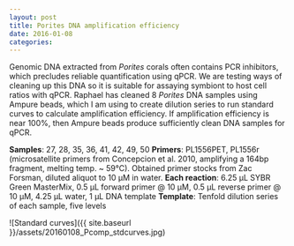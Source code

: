 ```yaml
---
layout: post
title: Porites DNA amplification efficiency
date: 2016-01-08
categories:
---
```

Genomic DNA extracted from *Porites* corals often contains PCR inhibitors, which precludes reliable quantification using qPCR. We are testing ways of cleaning up this DNA so it is suitable for assaying symbiont to host cell ratios with qPCR. Raphael has cleaned 8 *Porites* DNA samples using Ampure beads, which I am using to create dilution series to run standard curves to calculate amplification efficiency. If amplification efficiency is near 100%, then Ampure beads produce sufficiently clean DNA samples for qPCR.

**Samples**: 27, 28, 35, 36, 41, 42, 49, 50
**Primers**: PL1556PET, PL1556r (microsatellite primers from Concepcion et al. 2010, amplifying a 164bp fragment, melting temp. ~ 59°C). Obtained primer stocks from Zac Forsman, diluted aliquot to 10 µM in water.
**Each reaction**: 6.25 µL SYBR Green MasterMix, 0.5 µL forward primer @ 10 µM, 0.5 µL reverse primer @ 10 µM, 4.25 µL water, 1 µL DNA template
**Template**: Tenfold dilution series of each sample, five levels

![Standard curves]({{ site.baseurl }}/assets/20160108_Pcomp_stdcurves.jpg)
